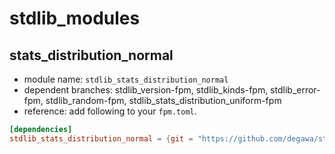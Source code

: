 # stdlib_modules
## stats_distribution_normal
- module name: `stdlib_stats_distribution_normal`
- dependent branches: stdlib_version-fpm, stdlib_kinds-fpm, stdlib_error-fpm, stdlib_random-fpm, stdlib_stats_distribution_uniform-fpm
- reference: add following to your `fpm.toml`.

```toml
[dependencies]
stdlib_stats_distribution_normal = {git = "https://github.com/degawa/stdlib_modules", branch="stdlib_stats_distribution_normal-fpm"}
```
